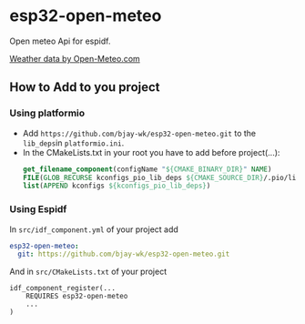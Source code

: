 # esp32-open-meteo

Open meteo Api for espidf.

[Weather data by Open-Meteo.com](https://open-meteo.com/)

## How to Add to you project
### Using platformio

- Add `https://github.com/bjay-wk/esp32-open-meteo.git` to the `lib_deps`in `platformio.ini`.
- In the CMakeLists.txt in your root you have to add before project(...):
  ```cmake
  get_filename_component(configName "${CMAKE_BINARY_DIR}" NAME)
  FILE(GLOB_RECURSE kconfigs_pio_lib_deps ${CMAKE_SOURCE_DIR}/.pio/libdeps/${configName}/*/Kconfig)
  list(APPEND kconfigs ${kconfigs_pio_lib_deps})
  ```

### Using Espidf
In `src/idf_component.yml` of your project add

```yaml
esp32-open-meteo:
  git: https://github.com/bjay-wk/esp32-open-meteo.git
```

And in `src/CMakeLists.txt` of your project

```make
idf_component_register(...
    REQUIRES esp32-open-meteo
    ...
)
```